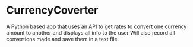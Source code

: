 # CurrencyCoverter
A Python based app that uses an API to get rates to convert one currency amount to another and displays all info to the user
Will also record all convertions made and save them in a text file.
